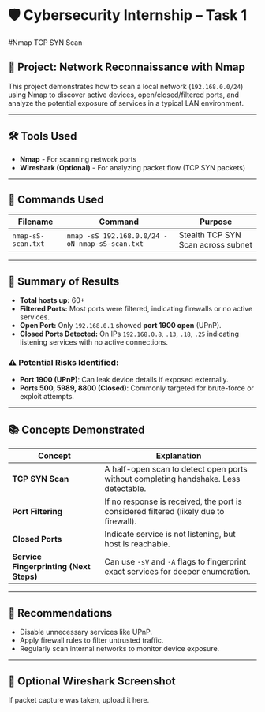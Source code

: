 # 🛡️ Cybersecurity Internship – Task 1

#Nmap TCP SYN Scan

## 📁 Project: Network Reconnaissance with Nmap

This project demonstrates how to scan a local network (`192.168.0.0/24`) using Nmap to discover active devices, open/closed/filtered ports, and analyze the potential exposure of services in a typical LAN environment.

---

## 🛠 Tools Used

- **Nmap** - For scanning network ports
- **Wireshark (Optional)** - For analyzing packet flow (TCP SYN packets)

---

## 📄 Commands Used

| Filename | Command | Purpose |
|----------|---------|---------|
| `nmap-sS-scan.txt` | `nmap -sS 192.168.0.0/24 -oN nmap-sS-scan.txt` | Stealth TCP SYN Scan across subnet |

---

## 🔎 Summary of Results

- **Total hosts up:** 60+
- **Filtered Ports:** Most ports were filtered, indicating firewalls or no active services.
- **Open Port:** Only `192.168.0.1` showed **port 1900 open** (UPnP).
- **Closed Ports Detected:** On IPs `192.168.0.8`, `.13`, `.18`, `.25` indicating listening services with no active connections.

### ⚠️ Potential Risks Identified:
- **Port 1900 (UPnP)**: Can leak device details if exposed externally.
- **Ports 500, 5989, 8800 (Closed)**: Commonly targeted for brute-force or exploit attempts.

---

## 📚 Concepts Demonstrated

| Concept | Explanation |
|--------|-------------|
| **TCP SYN Scan** | A half-open scan to detect open ports without completing handshake. Less detectable. |
| **Port Filtering** | If no response is received, the port is considered filtered (likely due to firewall). |
| **Closed Ports** | Indicate service is not listening, but host is reachable. |
| **Service Fingerprinting (Next Steps)** | Can use `-sV` and `-A` flags to fingerprint exact services for deeper enumeration. |

---

## 🔐 Recommendations

- Disable unnecessary services like UPnP.
- Apply firewall rules to filter untrusted traffic.
- Regularly scan internal networks to monitor device exposure.

---

## 📸 Optional Wireshark Screenshot
If packet capture was taken, upload it here.

